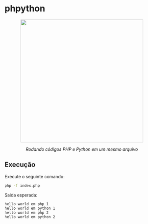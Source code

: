 # phpython
<p align="center">
  <img src="https://i.imgur.com/aGtInrl.jpg" width="400">                                                                                       
</p>

<p align="center">
  <i>Rodando códigos PHP e Python em um mesmo arquivo</i>
</p>

## Execução

Execute o seguinte comando:

```bash
php -f index.php
```

Saida esperada:

```
hello world em php 1
hello world em python 1
hello world em php 2
hello world em python 2
```
